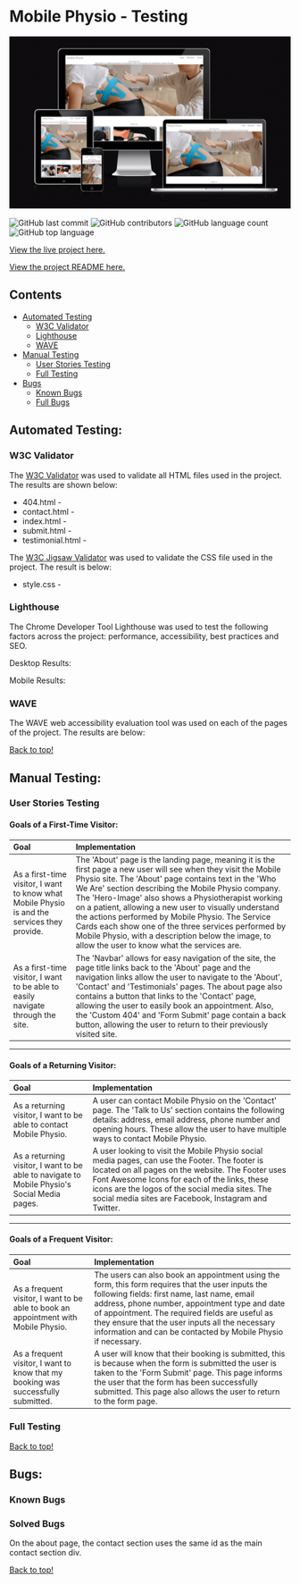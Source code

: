 # Mobile Physio - Testing

![Mobile Physio Site on multiple devices](/assets/images/README/response-design.png)

![GitHub last commit](https://img.shields.io/github/last-commit/CallumDennisIE/mobile-physio?style=for-the-badge)
![GitHub contributors](https://img.shields.io/github/contributors/CallumDennisIE/mobile-physio?style=for-the-badge)
![GitHub language count](https://img.shields.io/github/languages/count/CallumDennisIE/mobile-physio?style=for-the-badge)
![GitHub top language](https://img.shields.io/github/languages/top/CallumDennisIE/mobile-physio?style=for-the-badge)

[View the live project here.](https://callumdennisie.github.io/mobile-physio/)

[View the project README here.](README.md)

## Contents
* [Automated Testing](#automated-testing)
    * [W3C Validator](#w3c-validator)
    * [Lighthouse](#lighthouse)
    * [WAVE](#wave)
* [Manual Testing](#manual-testing)
    * [User Stories Testing](#user-stories-testing)
    * [Full Testing](#full-testing)
* [Bugs](#bugs)
    * [Known Bugs](#known-bugs)
    * [Full Bugs](#solved-bugs)

## Automated Testing:
### W3C Validator
The [W3C Validator](https://validator.w3.org/) was used to validate all HTML files used in the project. The results are shown below:

* 404.html - 
* contact.html - 
* index.html - 
* submit.html - 
* testimonial.html - 

The [W3C Jigsaw Validator](https://jigsaw.w3.org/css-validator/) was used to validate the CSS file used in the project. The result is below:

* style.css - 

### Lighthouse
The Chrome Developer Tool Lighthouse was used to test the following factors across the project: performance, accessibility, best practices and SEO.

Desktop Results:

Mobile Results:

### WAVE
The WAVE web accessibility evaluation tool was used on each of the pages of the project. The results are below:

[Back to top!](#mobile-physio---testing)

## Manual Testing:
### User Stories Testing
#### Goals of a First-Time Visitor:
| Goal          | Implementation      |
|:-------------|:-------------|
| As a first-time visitor, I want to know what Mobile Physio is and the services they provide.| The 'About' page is the landing page, meaning it is the first page a new user will see when they visit the Mobile Physio site.  The 'About' page contains text in the 'Who We Are' section describing the Mobile Physio company. The 'Hero-Image' also shows a Physiotherapist working on a patient, allowing a new user to visually understand the actions performed by Mobile Physio. The Service Cards each show one of the three services performed by Mobile Physio, with a description below the image, to allow the user to know what the services are.
| As a first-time visitor, I want to be able to easily navigate through the site.| The 'Navbar' allows for easy navigation of the site, the page title links back to the 'About' page and the navigation links allow the user to navigate to the 'About', 'Contact' and 'Testimonials' pages. The about page also contains a button that links to the 'Contact' page, allowing the user to easily book an appointment. Also, the 'Custom 404' and 'Form Submit' page contain a back button, allowing the user to return to their previously visited site.

***
#### Goals of a Returning Visitor:
| Goal          | Implementation      |
|:-------------|:-------------|
| As a returning visitor, I want to be able to contact Mobile Physio. | A user can contact Mobile Physio on the 'Contact' page. The 'Talk to Us' section contains the following details: address, email address, phone number and opening hours. These allow the user to have multiple ways to contact Mobile Physio.
| As a returning visitor, I want to be able to navigate to Mobile Physio's Social Media pages. | A user looking to visit the Mobile Physio social media pages, can use the Footer. The footer is located on all pages on the website. The Footer uses Font Awesome Icons for each of the links, these icons are the logos of the social media sites. The social media sites are Facebook, Instagram and Twitter.

***
#### Goals of a Frequent Visitor:
| Goal          | Implementation      |
|:-------------|:-------------|
| As a frequent visitor, I want to be able to book an appointment with Mobile Physio. | The users can also book an appointment using the form, this form requires that the user inputs the following fields: first name, last name, email address, phone number, appointment type and date of appointment. The required fields are useful as they ensure that the user inputs all the necessary information and can be contacted by Mobile Physio if necessary.
| As a frequent visitor, I want to know that my booking was successfully submitted. | A user will know that their booking is submitted, this is because when the form is submitted the user is taken to the 'Form Submit' page. This page informs the user that the form has been successfully submitted. This page also allows the user to return to the form page.



### Full Testing

[Back to top!](#mobile-physio---testing)

## Bugs:
### Known Bugs

### Solved Bugs
On the about page, the contact section uses the same id as the main contact section div.

[Back to top!](#mobile-physio---testing)